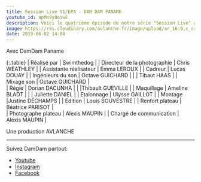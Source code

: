 ```yaml
---
title: Session Live S1/EP4 - DAM DAM PANAME
youtube_id: apMn9yQoswE
description: Voici le quatrième épisode de notre série "Session Live" avec DamDam Paname. Cette série vise à faire découvrir de nouveaux artistes dans des univers musicaux variés. 
image: https://res.cloudinary.com/avlanche-fr/image/upload/ar_16:9,c_crop/v1559476942/Miniatures-sessions-live/dam_dam_paname_miniature.png
date: 2019-06-02 14:00
---
```

Avec             DamDam Paname


{:.table}
| Réalisé par | Swimthedog |
| Directeur de la photographie | Chris WEATHLEY |
| Assistante réalisateur         | Emma LEROUX |
| Cadreur                        | Lucas DOUAY |
| Ingénieurs du son              | Octave GUICHARD |
|                                 | Tibaut HAAS |
| Mixage son                     | Octave GUICHARD |                                                 
| Régie                           | Dorian DACUNHA |
|                                 |Thibault GUEVILLE |
| Maquillage                     | Ameline BLADT |
|	                            | Juliette DANIEL |
| Etalonnage                     | Ulysse GAILLOT |
| Montage                        |Justine DÉCHAMPS |
| Edition                         | Louis SOUVESTRE |
| Renfort plateau                 | Béatrice PARISOT |  
| Photographe plateau             | Alexis MAUPIN |
| Chargé de communication         | Alexis MAUPIN | 

Une production      AVLANCHE 

----

Suivez DamDam partout:  


* [Youtube](https://www.youtube.com/channel/UC3OA2o1OI5sSdrYWR2siMxA)
* [Instagram ](https://www.instagram.com/damdampaname_music/)
* [Facebook](https://www.facebook.com/DamDampaname/)

